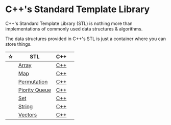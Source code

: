 # C++'s Standard Template Library

C++'s Standard Template Library (STL) is nothing more than implementations of commonly used data structures & algorithms.

The data structures provided in C++'s STL is just a container where you can store things.

| ☆   | STL                                 | C++     |     |
| --- | ----------------------------------- | ------- | --- |
|     | [Array](./array.md)                 | [C++]() |     |
|     | [Map](./map.md)                     | [C++]() |     |
|     | [Permutation](./permutation.md)     | [C++]() |     |
|     | [Piority Queue](./piority-queue.md) | [C++]() |     |
|     | [Set](./set.md)                     | [C++]() |     |
|     | [String](./string.md)               | [C++]() |     |
|     | [Vectors](./vectors.md)             | [C++]() |     |
